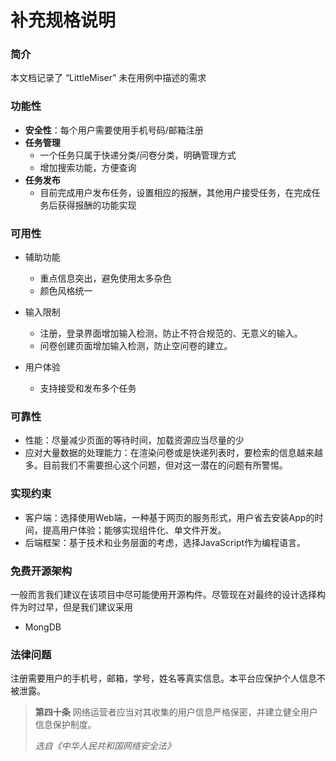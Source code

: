 # 补充规格说明

### 简介

本文档记录了 “LittleMiser” 未在用例中描述的需求

### 功能性

- **安全性**：每个用户需要使用手机号码/邮箱注册
- **任务管理**
  - 一个任务只属于快递分类/问卷分类，明确管理方式
  - 增加搜索功能，方便查询
- **任务发布**
  - 目前完成用户发布任务，设置相应的报酬，其他用户接受任务，在完成任务后获得报酬的功能实现

### 可用性

- 辅助功能

  - 重点信息突出，避免使用太多杂色
  - 颜色风格统一
- 输入限制
  - 注册，登录界面增加输入检测，防止不符合规范的、无意义的输入。
  - 问卷创建页面增加输入检测，防止空问卷的建立。
- 用户体验

  - 支持接受和发布多个任务

### 可靠性

- 性能：尽量减少页面的等待时间，加载资源应当尽量的少
- 应对大量数据的处理能力：在渲染问卷或是快递列表时，要检索的信息越来越多。目前我们不需要担心这个问题，但对这一潜在的问题有所警惕。

### 实现约束

- 客户端：选择使用Web端，一种基于网页的服务形式，用户省去安装App的时间，提高用户体验；能够实现组件化、单文件开发。
- 后端框架：基于技术和业务层面的考虑，选择JavaScript作为编程语言。

### 免费开源架构

一般而言我们建议在该项目中尽可能使用开源构件。尽管现在对最终的设计选择构件为时过早，但是我们建议采用

- MongDB

### 法律问题

注册需要用户的手机号，邮箱，学号，姓名等真实信息。本平台应保护个人信息不被泄露。

>**第四十条** 网络运营者应当对其收集的用户信息严格保密，并建立健全用户信息保护制度。
>
>*选自《中华人民共和国网络安全法》*	
